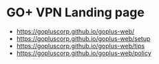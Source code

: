 # GO+ VPN Landing page
- https://gopluscorp.github.io/goplus-web/
- https://gopluscorp.github.io/goplus-web/setup
- https://gopluscorp.github.io/goplus-web/tips
- https://gopluscorp.github.io/goplus-web/policy